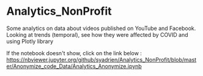 # Analytics_NonProfit
 Some analytics on data about videos published on YouTube and Facebook. Looking at trends (temporal), see how they were affected by COVID and using Plotly library


If the notebook doesn't show, click on the link below : 
https://nbviewer.jupyter.org/github/syadrien/Analytics_NonProfit/blob/master/Anonymize_code_Data/Analytics_Anonymize.ipynb
